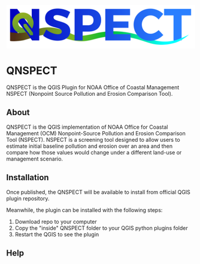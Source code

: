 ![QNSPECT banner](QNSPECT/resources/branding/banner.svg)

# QNSPECT

QNSPECT is the QGIS Plugin for NOAA Office of Coastal Management NSPECT (Nonpoint Source Pollution and Erosion Comparison Tool).

## About

QNSPECT is the QGIS implementation of NOAA Office for Coastal Management (OCM) Nonpoint-Source Pollution and Erosion Comparison Tool (NSPECT). NSPECT is a screening tool designed to allow users to estimate initial baseline pollution and erosion over an area and then compare how those values would change under a different land-use or management scenario.

## Installation

Once published, the QNSPECT will be available to install from official QGIS plugin repository.

Meanwhile, the plugin can be installed with the following steps:

1. Download repo to your computer
1. Copy the "inside" QNSPECT folder to your QGIS python plugins folder
1. Restart the QGIS to see the plugin

## Help

